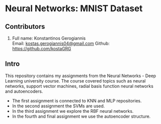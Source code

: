 # Neural Networks: MNIST Dataset
## Contributors
1. Full name: Konstantinos Gerogiannis  
   Email: kostas.gerogiannis04@gmail.com
   Github: https://github.com/kostaGRG

## Intro 
This repository contains my assignments from the Neural Networks - Deep Learning university course. The course covered topics such as neural networks, support vector machines, radial basis function neural networks and autoencoders.
* The first assignment is connected to KNN and MLP repositories.
* In the second assignment the SVMs are used.
* In the third assignment we explore the RBF neural networks.
* In the fourth and final assignment we use the autoencoder structure.
